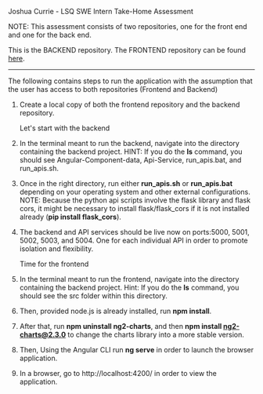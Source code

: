 Joshua Currie - LSQ SWE Intern Take-Home Assessment

NOTE: This assessment consists of two repositories, one for the front end and one for the back end. 

This is the BACKEND repository. The FRONTEND repository can be found [here](https://github.com/joshua-currie/LSQ-Frontend/tree/main).

---

The following contains steps to run the application with the assumption that the user has access to both repositories (Frontend and Backend)

1. Create a local copy of both the frontend repository and the backend repository.

   Let's start with the backend

2. In the terminal meant to run the backend, navigate into the directory containing the backend project. 
HINT: If you do the **ls** command, you should see Angular-Component-data, Api-Service, run_apis.bat, and run_apis.sh.

3. Once in the right directory, run either **run_apis.sh** or **run_apis.bat** depending on your operating system and other external configurations. 
NOTE: Because the python api scripts involve the flask library and flask cors, it might be necessary to install flask/flask_cors if it is not installed already (**pip install flask_cors**).

4. The backend and API services should be live now on ports:5000, 5001, 5002, 5003, and 5004. One for each individual API in order to promote isolation and flexibility.

   Time for the frontend

5. In the terminal meant to run the frontend, navigate into the directory containing the backend project. 
Hint: If you do the **ls** command, you should see the src folder within this directory.

6. Then, provided node.js is already installed, run **npm install**.

7. After that, run **npm uninstall ng2-charts**, and then **npm install ng2-charts@2.3.0** to change the charts library into a more stable version.

8. Then, Using the Angular CLI run **ng serve** in order to launch the browser application.

9. In a browser, go to http://localhost:4200/ in order to view the application. 
